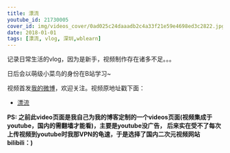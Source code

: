 ```yaml
---
title: 漂流
youtube_id: 21730005
cover_id: img/videos_cover/0ad025c24daaadb2c4a33f21e59e4698ed3c2822.jpg
date: 2018-01-01
tags: [漂流, vlog, 深圳,wblearn]
---
```

记录日常生活的vlog，因为是新手，视频制作存在诸多不足。。。

日后会以萌级小菜鸟的身份在B站学习~

视频首发[我的微博](http://weibo.com/wudalanggd)，欢迎关注。视频原地址戳下面：

* [ 漂流](https://www.bilibili.com/video/av21730005)

**PS:	之前此video页面是我自己为我的博客定制的一个videos页面(视频集成于youtube，国内的需翻墙才能看)，主要是youtube没广告，
后来实在受不了每次上传视频到youtube时我那VPN的龟速，于是选择了国内二次元视频网站bilibili：)**
